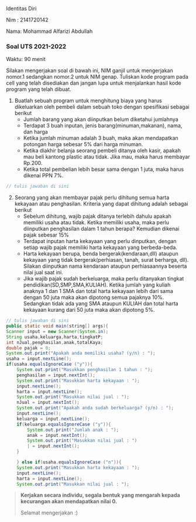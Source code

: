 Identitas Diri

Nim : 2141720142

Nama: Mohammad Alfarizi Abdullah

### Soal UTS 2021-2022
Waktu: 90 menit

Silakan mengerjakan soal di bawah ini, NIM ganjil untuk mengerjakan nomor.1 sedangkan nomor.2 untuk NIM genap. Tuliskan
kode program pada cell yang telah disediakan dan jangan lupa untuk menjalankan hasil kode program yang telah dibuat.

1. Buatlah sebuah program untuk menghitung biaya yang harus dikeluarkan oleh pembeli dalam sebuah toko dengan spesifikasi sebagai berikut
    + Jumlah barang yang akan diinputkan belum diketahui jumlahnya
    + Terdapat 3 buah inputan, jenis barang(minuman,makanan), nama, dan harga
    + Ketika jumlah minuman adalah 3 buah, maka akan mendapatkan potongan harga sebesar 5% dari harga minuman.
    + Ketika diakhir belanja seorang pembeli ditanya oleh kasir, apakah mau beli kantong plastic atau tidak. Jika mau, maka harus membayar Rp.200.
    + Ketika total pembelian lebih besar sama dengan 1 juta, maka harus dikenai PPN 7%.


```Java
// tulis jawaban di sini
```

2.	Seorang yang akan membayar pajak perlu dihitung semua harta kekayaan atau penghasilan. Kriteria yang dapat dihitung adalah sebagai berikut
    + Sebelum dihitung, wajib pajak ditanya terlebih dahulu apakah memiliki usaha atau tidak. Ketika memiliki usaha, maka perlu diinputkan penghasilan dalam 1 tahun berapa? Kemudian dikenai pajak sebesar 15%
    + Terdapat inputan harta kekayaan yang perlu dinputkan, dengan setiap wajib pajak memiliki harta kekayaan yang berbeda-beda.
    + Harta kekayaan berupa, benda bergerak(kendaraan,dll) ataupun kekayaan yang tidak bergerak(perhiasan, tanah, surat berharga, dll). Silakan diinputkan nama kendaraan ataupun perhiasaannya beserta nilai jual saat ini.
    + Jika wajib pajak sudah berkeluarga, maka perlu ditanyakan tingkat pendidikan(SD,SMP,SMA,KULIAH). Ketika jumlah yang kuliah anaknya 1 dan 1 SMA dan total harta kekayaan lebih dari sama dengan 50 juta maka akan dipotong semua pajaknya 10%. Sedangkan tidak ada yang SMA ataupun KULIAH dan total harta kekayaan kurang dari 50 juta maka akan dipotong 5%.


```Java
// tulis jawaban di sini
public static void main(string[] args){
Scanner input = new Scanner(System.in);
String usaha,keluarga,harta,tingkatP;
int nJual,penghasilan,anak,totalKaya;
double pajak = 0;
System.out.print("Apakah anda memiliki usaha? (y/n) : ");
usaha = input.nextLine();
if(usaha.equalsIgnoreCase ("y")){
	System.out.print("Masukkan penghasilan 1 tahun : ");
	penghasilan = input.nextInt();
	System.out.print("Masukkan harta kekayaan : ");
	input.nextLine();
	harta = input.nextLine();
	System.out.print("Masukkan nilai jual : ");
	nJual = input.nextInt();
	System.out.print("Apakah anda sudah berkeluarga? (y/n) : ");
	input.nextLine();
	keluarga = input.nextLine();
	if(keluarga.equalsIgnoreCase ("y")){
		System.out.print("Jumlah anak : ");
		anak = input.nextInt();
		System.out.print("Masukkan nilai jual : ")
		| = input.nextInt();
	}

    } else if(usaha.equalsIgnoreCase ("n")){
	System.out.print("Masukkan harta kekayaan : ");
	input.nextLine();
	harta = input.nextLine();
	System.out.print("Masukkan nilai jual : ");	 
```

> **Kerjakan secara individu, segala bentuk yang mengarah kepada kecurangan akan mendapatkan nilai 0.**
>
> Selamat mengerjakan :)

